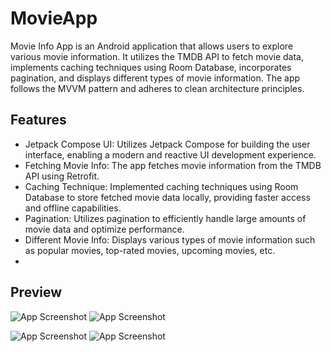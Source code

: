 
# MovieApp
Movie Info App is an Android application that allows users to explore various movie information. It utilizes the TMDB API to fetch movie data, implements caching techniques using Room Database, incorporates pagination, and displays different types of movie information. The app follows the MVVM pattern and adheres to clean architecture principles.


## Features
- Jetpack Compose UI: Utilizes Jetpack Compose for building the user interface, enabling a modern and reactive UI development experience.
- Fetching Movie Info: The app fetches movie information from the   TMDB API using Retrofit.
- Caching Technique: Implemented caching techniques using Room Database to store fetched movie data locally, providing faster access and offline capabilities.
- Pagination: Utilizes pagination to efficiently handle large amounts of movie data and optimize performance.
- Different Movie Info: Displays various types of movie information such as popular movies, top-rated movies, upcoming movies, etc.
- 
## Preview

![App Screenshot](https://github.com/Bhushanp091/MovieApp/blob/master/ScreenShots/Screenshot%202024-03-02%20213233.png?raw=true) 
![App Screenshot](https://github.com/Bhushanp091/MovieApp/blob/master/ScreenShots/Screenshot%202024-03-02%20213223.png?raw=true)





![App Screenshot](https://github.com/Bhushanp091/MovieApp/blob/master/ScreenShots/Screenshot%202024-03-02%20213152.png?raw=true)
![App Screenshot](https://github.com/Bhushanp091/MovieApp/blob/master/ScreenShots/Screenshot%202024-03-02%20213213.png?raw=true)
